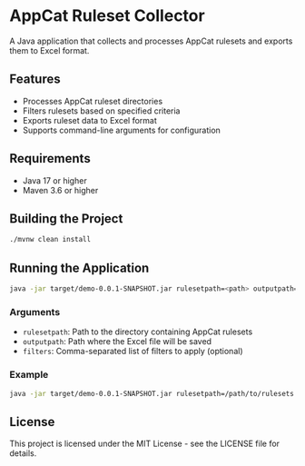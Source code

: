 # AppCat Ruleset Collector

A Java application that collects and processes AppCat rulesets and exports them to Excel format.

## Features

- Processes AppCat ruleset directories
- Filters rulesets based on specified criteria
- Exports ruleset data to Excel format
- Supports command-line arguments for configuration

## Requirements

- Java 17 or higher
- Maven 3.6 or higher

## Building the Project

```bash
./mvnw clean install
```

## Running the Application

```bash
java -jar target/demo-0.0.1-SNAPSHOT.jar rulesetpath=<path> outputpath=<path> filters=<filter1,filter2,...>
```

### Arguments

- `rulesetpath`: Path to the directory containing AppCat rulesets
- `outputpath`: Path where the Excel file will be saved
- `filters`: Comma-separated list of filters to apply (optional)

### Example

```bash
java -jar target/demo-0.0.1-SNAPSHOT.jar rulesetpath=/path/to/rulesets outputpath=./output filters=azure,cloud-readiness,openjdk11
```

## License

This project is licensed under the MIT License - see the LICENSE file for details. 
